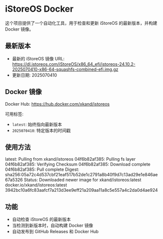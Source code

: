 # iStoreOS Docker

这个项目提供了一个自动化工具，用于检查和更新 iStoreOS 的最新版本，并构建 Docker 镜像。

## 最新版本

- 最新的 iStoreOS 镜像 URL:
  https://dl.istoreos.com/iStoreOS/x86_64_efi/istoreos-24.10.2-2025070410-x86-64-squashfs-combined-efi.img.gz
- 更新日期: 2025070410

## Docker 镜像

Docker Hub: https://hub.docker.com/xkand/istoreos

可用标签:
- `latest`: 始终指向最新版本
- `2025070410`: 特定版本的时间戳

## 使用方法

latest: Pulling from xkand/istoreos
04f6b82af385: Pulling fs layer
04f6b82af385: Verifying Checksum
04f6b82af385: Download complete
04f6b82af385: Pull complete
Digest: sha256:05a72c4d537cbf21eaf517b52de1c2791a8b40f9d7c13ad29e1e846ae67a5326
Status: Downloaded newer image for xkand/istoreos:latest
docker.io/xkand/istoreos:latest
3942bc10a6fc83aafcf7a213d3ee9eff21a209aa11a8c5e557a4c2da0d4ae924

## 功能

- 自动检查 iStoreOS 的最新版本
- 当检测到新版本时，自动构建 Docker 镜像
- 自动发布到 GitHub Releases 和 Docker Hub
